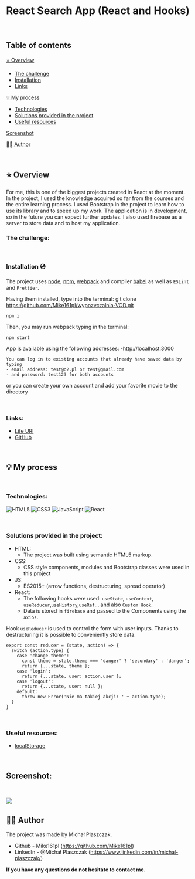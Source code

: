 # React Search App (React and Hooks)

&nbsp;

## Table of contents

[⭐ Overview](#⭐-overview)
  - [The challenge](#the-challenge)
  - [Installation](#Installation-💿)
  - [Links](#links)

[💡 My process](#💡-my-process)
  - [Technologies](#Technologies)
  - [Solutions provided in the project](#Solutions-provided-in-the-project)
  - [Useful resources](#useful-resources)

[Screenshot](#screenshot)

[🙋‍♂️ Author](#🙋‍♂️-author)



&nbsp;

## ⭐ Overview
For me, this is one of the biggest projects created in React at the moment.
In the project, I used the knowledge acquired so far from the courses and the entire learning process. I used Bootstrap in the project to learn how to use its library and to speed up my work. The application is in development, so in the future you can expect further updates. I also used firebase as a server to store data and to host my application.
&nbsp;

### **The challenge:**

&nbsp;

### **Installation 💿**

The project uses [node](https://nodejs.org/en/), [npm](https://www.npmjs.com/), [webpack](https://webpack.js.org/) and compiler [babel](https://babeljs.io/setup#installation) as well as `ESLint` and `Prettier`.

Having them installed, type into the terminal: 
git clone https://github.com/Mike161pl/wypozyczalnia-VOD.git

```
npm i
```
Then, you may run webpack typing in the terminal:

```
npm start
```
App is available using the following addresses:
-http://localhost:3000
`````
You can log in to existing accounts that already have saved data by typing
- email address: test@o2.pl or test@gmail.com
- and password: test123 for both accounts
``````

or you can create your own account and add your favorite movie to the directory

&nbsp;

### **Links:**
- [Life URl](https://react-wyszukiwarka.web.app/)
- [GitHub](https://github.com/Mike161pl/wypozyczalnia-VOD)

&nbsp;
 
## 💡 My process

&nbsp;

### **Technologies:**

![HTML5](https://img.shields.io/badge/html5-%23E34F26.svg?style=for-the-badge&logo=html5&logoColor=white)
![CSS3](https://img.shields.io/badge/css3-%231572B6.svg?style=for-the-badge&logo=css3&logoColor=white)
![JavaScript](https://img.shields.io/badge/javascript-%23323330.svg?style=for-the-badge&logo=javascript&logoColor=%23F7DF1E)
![React](https://img.shields.io/badge/-ReactJs-61DAFB?logo=react&logoColor=white&style=for-the-badge)

&nbsp;
  
### **Solutions provided in the project:**
- HTML:
    - The project was built using semantic HTML5 markup.
- CSS:
    - CSS style components, modules and Bootstrap classes were used in this project
- JS:
    - ES2015+ (arrow functions, destructuring, spread operator)
- React:
    - The following hooks were used: `useState`, `useContext`, `useReducer`,`useHistory`,`useRef`... and also `Custom Hook`.
    - Data is stored in `firebase` and passed to the Components using the `axios`.


Hook `useReducer` is used to control the form with user inputs. Thanks to destructuring it is possible to conveniently store data.

```
export const reducer = (state, action) => {
  switch (action.type) {
    case 'change-theme':
      const theme = state.theme === 'danger' ? 'secondary' : 'danger';
      return {...state, theme };
    case 'login':
      return {...state, user: action.user };
    case 'logout':
      return {...state, user: null };
    default:
      throw new Error('Nie ma takiej akcji: ' + action.type);
  }
}
```

&nbsp;

### **Useful resources:**

- [localStorage](http://kursjs.pl/kurs/storage/storage.php)

&nbsp;
## **Screenshot:**
&nbsp;

![](./app-screen.png)
&nbsp;

## 🙋‍♂️ Author

The project was made by Michał Plaszczak.
- Github - Mike161pl (https://github.com/Mike161pl)
- LinkedIn - @Michał Plaszczak (https://www.linkedin.com/in/michal-plaszczak/)

 **If you have any questions do not hesitate to contact me.**


